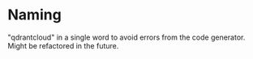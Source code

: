 Naming
======

"qdrantcloud" in a single word to avoid errors from the code generator. Might be refactored in the future.

